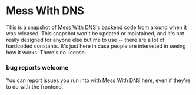 # Mess With DNS

This is a snapshot of [Mess With DNS](https://messwithdns.net/)'s backend code from around when it was released. This snapshot won't be updated or maintained, and it's not really designed for anyone else but me to use -- there are a lot of hardcoded constants. It's just here in case people are interested in seeing how it works. There's no license.

### bug reports welcome

You can report issues you run into with Mess With DNS here, even if they're to do with the frontend.
